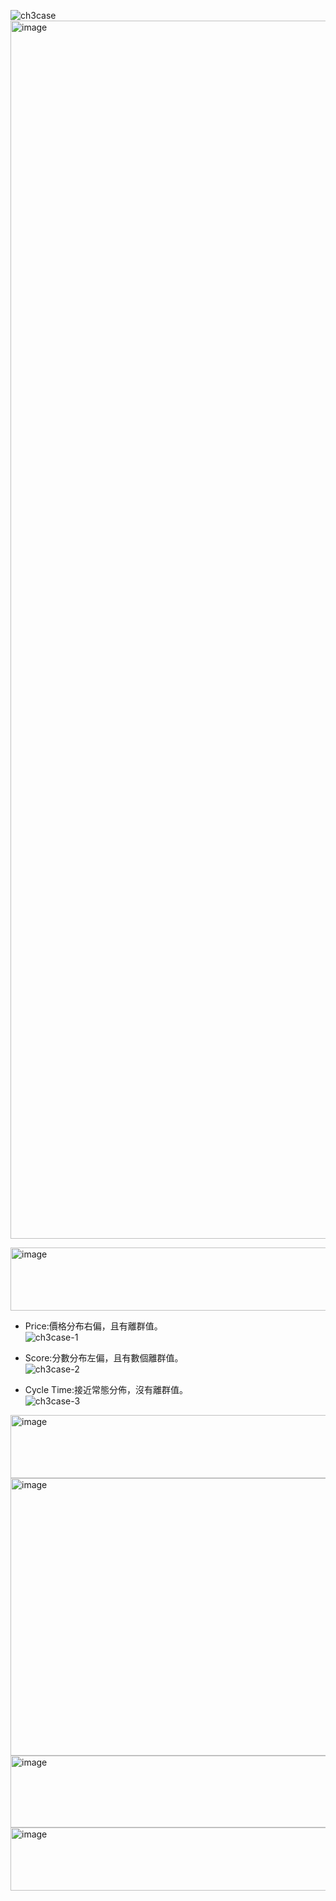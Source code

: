 ![ch3case](https://github.com/user-attachments/assets/4b4ebb38-7f08-4832-ae60-59fcef0c9b3f)
<img width="1552" height="1949" alt="image" src="https://github.com/user-attachments/assets/6edefa05-85e2-4b58-9805-149e550f95d1" />

  
<img width="1552" height="101" alt="image" src="https://github.com/user-attachments/assets/935684dc-7c16-4cc5-a887-6526923ceeb2" />

* Price:價格分布右偏，且有離群值。  
![ch3case-1](https://github.com/user-attachments/assets/0a56f797-f8f0-4200-8b91-481b5f168368)

* Score:分數分布左偏，且有數個離群值。  
![ch3case-2](https://github.com/user-attachments/assets/1f2cdf2f-9ba6-4286-ac76-1ca6aaa6c55c)

* Cycle Time:接近常態分佈，沒有離群值。  
![ch3case-3](https://github.com/user-attachments/assets/665d910f-3d5e-4d90-beae-b69bcd630794) 

									
<img width="1410" height="101" alt="image" src="https://github.com/user-attachments/assets/a3f0770e-5d9c-4fa4-b913-7b07ed92b499" />

<img width="1309" height="444" alt="image" src="https://github.com/user-attachments/assets/707f9347-6f76-413a-869a-8b8f193998d9" />

<img width="1450" height="115" alt="image" src="https://github.com/user-attachments/assets/10487b74-5abf-4670-8e33-a92b6faa98fe" />







										
<img width="1410" height="101" alt="image" src="https://github.com/user-attachments/assets/fc93ffe1-90dd-4978-ba11-df8aa7b2a211" />

